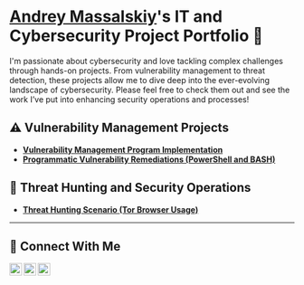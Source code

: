 # <a href="https://www.linkedin.com/in/massandr/">Andrey Massalskiy</a>'s IT and Cybersecurity Project Portfolio 🔐

I'm passionate about cybersecurity and love tackling complex challenges through hands-on projects. From vulnerability management to threat detection, these projects allow me to dive deep into the ever-evolving landscape of cybersecurity. Please feel free to check them out and see the work I’ve put into enhancing security operations and processes!


## ⚠️ Vulnerability Management Projects

- **[Vulnerability Management Program Implementation](https://github.com/massandr)**
- **[Programmatic Vulnerability Remediations (PowerShell and BASH)](https://github.com/massandr)**

## 🚨 Threat Hunting and Security Operations

- **[Threat Hunting Scenario (Tor Browser Usage)](https://github.com/massandr)**

<hr/>

## 🤳 Connect With Me

[<img align="left" alt="___________ | X" width="22px" src="https://cdn.jsdelivr.net/npm/simple-icons@14.12.2/icons/x.svg" />][X]
[<img align="left" alt="___________ | LinkedIn" width="22px" src="https://cdn.jsdelivr.net/npm/simple-icons@v3/icons/linkedin.svg" />][linkedin]
[<img align="left" alt="___________ | Instagram" width="22px" src="https://cdn.jsdelivr.net/npm/simple-icons@v3/icons/instagram.svg" />][instagram]

[X]: https://x.com/60641k
[instagram]: https://www.instagram.com/massandr23
[linkedin]: https://linkedin.com/in/massandr

<!--
<img width="35" alt="image" src="https://github.com/user-attachments/assets/2f41c7cd-5ea8-4475-b451-a37161b6c3fb"> 
<img width="35" alt="image" src="https://github.com/user-attachments/assets/77649969-9910-4994-8b96-74a116cfb2a8">
-->
